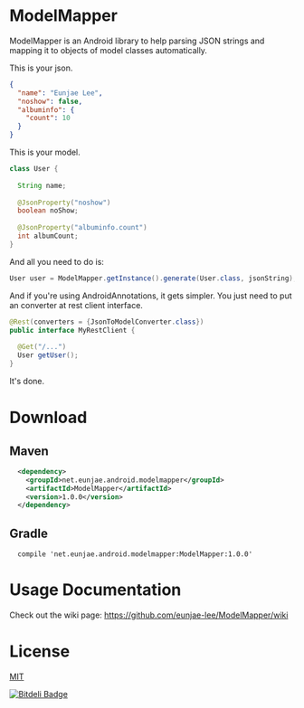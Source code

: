 ModelMapper
===========

ModelMapper is an Android library to help parsing JSON strings and mapping it to objects of model classes automatically.

This is your json.
```json
{
  "name": "Eunjae Lee",
  "noshow": false,
  "albuminfo": {
    "count": 10
  }
}

```

This is your model.

```java
class User {
  
  String name;
  
  @JsonProperty("noshow")
  boolean noShow;
  
  @JsonProperty("albuminfo.count")
  int albumCount;
}
```

And all you need to do is:

```java
User user = ModelMapper.getInstance().generate(User.class, jsonString);
```

And if you're using AndroidAnnotations, it gets simpler. You just need to put an converter at rest client interface.

```java
@Rest(converters = {JsonToModelConverter.class})
public interface MyRestClient {
 
  @Get("/...")
  User getUser();
}
```

It's done.

# Download

## Maven

```xml
  <dependency>
    <groupId>net.eunjae.android.modelmapper</groupId>
    <artifactId>ModelMapper</artifactId>
    <version>1.0.0</version>
  </dependency>
```
## Gradle

```
  compile 'net.eunjae.android.modelmapper:ModelMapper:1.0.0'
```

# Usage Documentation

Check out the wiki page: https://github.com/eunjae-lee/ModelMapper/wiki

# License
[MIT](http://opensource.org/licenses/mit-license.html)


[![Bitdeli Badge](https://d2weczhvl823v0.cloudfront.net/eunjae-lee/modelmapper/trend.png)](https://bitdeli.com/free "Bitdeli Badge")


